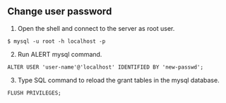 ## Change user password

1. Open the shell and connect to the server as root user.
```
$ mysql -u root -h localhost -p
```
2. Run ALERT mysql command.
```
ALTER USER 'user-name'@'localhost' IDENTIFIED BY 'new-passwd';
```
3. Type SQL command to reload the grant tables in the mysql database.
```
FLUSH PRIVILEGES;
```
